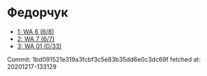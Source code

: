# Федорчук
- [1: WA 6 (6/8)](1.md)
- [2: WA 7 (6/7)](2.md)
- [3: WA 01 (0/33)](3.md)

Commit: 1bd091521e319a3fcbf3c5e83b35dd6e0c3dc69f
 fetched at: 20201217-133129
